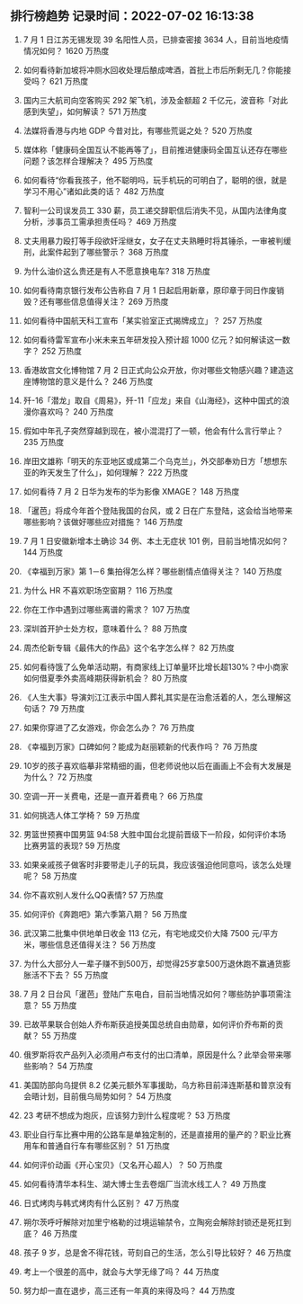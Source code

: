 
## 排行榜趋势 记录时间：2022-07-02 16:13:38
  
  1. 7 月 1 日江苏无锡发现 39 名阳性人员，已排查密接 3634 人，目前当地疫情情况如何？ 1620 万热度
    
  2. 如何看待新加坡将冲厕水回收处理后酿成啤酒，首批上市后所剩无几？你能接受吗？ 621 万热度
    
  3. 国内三大航司向空客购买 292 架飞机，涉及金额超 2 千亿元，波音称「对此感到失望」，如何解读？ 571 万热度
    
  4. 法媒将香港与内地 GDP 今昔对比，有哪些荒诞之处？ 520 万热度
    
  5. 媒体称「健康码全国互认不能再等了」，目前推进健康码全国互认还存在哪些问题？该怎样合理解决？ 495 万热度
    
  6. 如何看待“你看我孩子，他不聪明吗，玩手机玩的可明白了，聪明的很，就是学习不用心”诸如此类的话？ 482 万热度
    
  7. 智利一公司误发员工 330 薪，员工递交辞职信后消失不见，从国内法律角度分析，涉事员工需承担责任吗？ 469 万热度
    
  8. 丈夫用暴力殴打等手段欲奸淫继女，女子在丈夫熟睡时将其锤杀，一审被判缓刑，此案件起到了哪些警示？ 368 万热度
    
  9. 为什么油价这么贵还是有人不愿意换电车? 318 万热度
    
  10. 如何看待南京银行发布公告称自 7 月 1 日起启用新章，原印章于同日作废销毁？还有哪些信息值得关注？ 269 万热度
    
  11. ​如何看待中国航天科工宣布「某实验室正式揭牌成立」？ 257 万热度
    
  12. 如何看待雷军宣布小米未来五年研发投入预计超 1000 亿元？如何解读这一数字？ 252 万热度
    
  13. 香港故宫文化博物馆 7 月 2 日正式向公众开放，你对哪些文物感兴趣？建造这座博物馆的意义是什么？ 246 万热度
    
  14. 歼-16「潜龙」取自《周易》，歼-11「应龙」来自《山海经》，这种中国式的浪漫你喜欢吗？ 240 万热度
    
  15. 假如中年孔子突然穿越到现在，被小混混打了一顿，他会有什么言行举止？ 235 万热度
    
  16. 岸田文雄称「明天的东亚地区或成第二个乌克兰」，外交部奉劝日方「想想东亚的昨天发生了什么」，如何理解？ 222 万热度
    
  17. 如何看待 7 月 2 日华为发布的华为影像 XMAGE？ 148 万热度
    
  18. 「暹芭」将成今年首个登陆我国的台风，或 2 日在广东登陆，这会给当地带来哪些影响？该做好哪些应对措施？ 146 万热度
    
  19. 7 月 1 日安徽新增本土确诊 34 例、本土无症状 101 例，目前当地情况如何？ 144 万热度
    
  20. 《幸福到万家》第 1－6 集拍得怎么样？哪些剧情点值得关注？ 140 万热度
    
  21. 为什么 HR 不喜欢职场空窗期？ 116 万热度
    
  22. 你在工作中遇到过哪些离谱的需求？ 107 万热度
    
  23. 深圳首开护士处方权，意味着什么？ 88 万热度
    
  24. 周杰伦新专辑《最伟大的作品》这个名字怎么样？ 82 万热度
    
  25. 如何看待饿了么免单活动期，有商家线上订单量环比增长超130%？中小商家如何借夏季外卖高峰期获得新机会？ 80 万热度
    
  26. 《人生大事》导演刘江江表示中国人葬礼其实是在治愈活着的人，怎么理解这句话？ 79 万热度
    
  27. 如果你穿进了乙女游戏，你会怎么办？ 76 万热度
    
  28. 《幸福到万家》口碑如何？能成为赵丽颖新的代表作吗？ 76 万热度
    
  29. 10岁的孩子喜欢临摹非常精细的画，但老师说他以后在画画上不会有大发展是为什么？ 72 万热度
    
  30. 空调一开一关费电，还是一直开着费电？ 66 万热度
    
  31. 如何挑选人体工学椅？ 59 万热度
    
  32. 男篮世预赛中国男篮 94:58 大胜中国台北提前晋级下一阶段，如何评价本场比赛男篮的表现? 59 万热度
    
  33. 如果亲戚孩子做客时非要带走儿子的玩具，我应该强迫他同意吗，该怎么处理呢？ 58 万热度
    
  34. 你不喜欢别人发什么QQ表情? 57 万热度
    
  35. 如何评价《奔跑吧》第六季第八期？ 56 万热度
    
  36. 武汉第二批集中供地单日收金 113 亿元，有宅地成交价大降 7500 元/平方米，哪些信息还值得关注？ 56 万热度
    
  37. 为什么大部分人一辈子赚不到500万，却觉得25岁拿500万退休跑不赢通货膨胀活不下去？ 55 万热度
    
  38. 7 月 2 日台风「暹芭」登陆广东电白，目前当地情况如何？哪些防护事项需注意？ 55 万热度
    
  39. 已故苹果联合创始人乔布斯获追授美国总统自由勋章，如何评价乔布斯的贡献？ 55 万热度
    
  40. 俄罗斯将农产品列入必须用卢布支付的出口清单，原因是什么？此举会带来哪些影响？ 54 万热度
    
  41. 美国防部向乌提供 8.2 亿美元额外军事援助，乌方称目前泽连斯基和普京没有会晤计划，目前俄乌局势如何？ 54 万热度
    
  42. 23 考研不想成为炮灰，应该努力到什么程度呢？ 53 万热度
    
  43. 职业自行车比赛中用的公路车是单独定制的，还是直接用的量产的？职业比赛用车和普通自行车有哪些区别？ 51 万热度
    
  44. 如何评价动画《开心宝贝》（又名开心超人）？ 50 万热度
    
  45. 如何看待清华本科生、湖大博士生去卷烟厂当流水线工人？ 49 万热度
    
  46. 日式烤肉与韩式烤肉有什么区别？ 47 万热度
    
  47. 朔尔茨呼吁解除对加里宁格勒的过境运输禁令，立陶宛会解除封锁还是死扛到底？ 46 万热度
    
  48. 孩子 9 岁，总是舍不得花钱，苛刻自己的生活，怎么引导比较好？ 46 万热度
    
  49. 考上一个很差的高中，就会与大学无缘了吗？ 44 万热度
    
  50. 努力却一直在退步，高三还有一年真的来得及吗？ 44 万热度
    